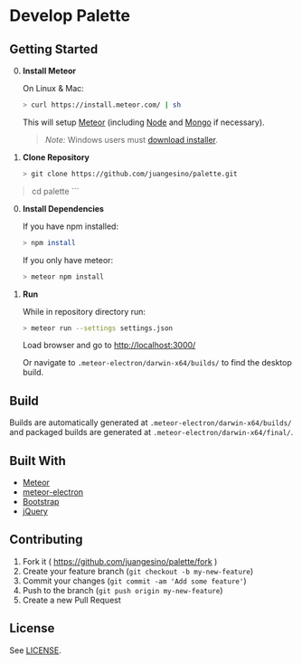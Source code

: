 # Develop Palette

## Getting Started

0. **Install Meteor**

    On Linux & Mac:

    ```sh
    > curl https://install.meteor.com/ | sh
    ```

    This will setup [Meteor](http://github.com/meteor/meteor) (including [Node](https://github.com/nodejs/node) and [Mongo](https://github.com/mongodb/mongo) if necessary).

    > _Note:_ Windows users must [download installer](https://www.meteor.com/install).

0. **Clone Repository**

    ```sh
    > git clone https://github.com/juangesino/palette.git
  > cd palette
    ```

0. **Install Dependencies**

    If you have npm installed:

    ```sh
    > npm install
    ```

    If you only have meteor:

    ```sh
    > meteor npm install
    ```

0. **Run**

    While in repository directory run:

    ```sh
    > meteor run --settings settings.json
    ```

    Load browser and go to [http://localhost:3000/](http://localhost:3000/)

    Or navigate to `.meteor-electron/darwin-x64/builds/` to find the desktop build.



## Build

Builds are automatically generated at `.meteor-electron/darwin-x64/builds/` and packaged builds are generated at `.meteor-electron/darwin-x64/final/`.

## Built With

* [Meteor](https://www.meteor.com/)
* [meteor-electron](https://github.com/electron-webapps/meteor-electron)
* [Bootstrap](http://getbootstrap.com/)
* [jQuery](https://jquery.com/)

## Contributing

1. Fork it ( https://github.com/juangesino/palette/fork )
2. Create your feature branch (`git checkout -b my-new-feature`)
3. Commit your changes (`git commit -am 'Add some feature'`)
4. Push to the branch (`git push origin my-new-feature`)
5. Create a new Pull Request

## License

See [LICENSE](https://github.com/juangesino/palette/blob/master/LICENSE).
